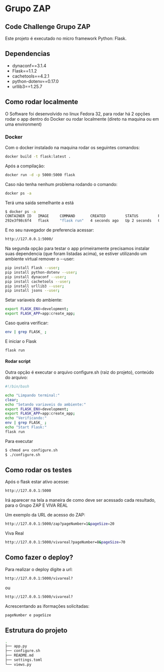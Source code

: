 # Grupo ZAP
## Code Challenge Grupo ZAP

Este projeto é executado no micro framework Python: Flask.

## Dependencias

- dynaconf==3.1.4
- Flask==1.1.2
- cachetools==4.2.1
- python-dotenv==0.17.0
- urllib3==1.25.7

## Como rodar localmente
O Software foi desenvolvido no linux  Fedora 32, para rodar há 2 opções rodar o app dentro do Docker ou rodar localmente (direto na maquina ou em uma environment)

### Docker

Com o docker instalado na maquina rodar os seguintes comandos:
```sh
docker build -t flask:latest .
```
Após a compilação:
```sh
docker run -d -p 5000:5000 flask
```
Caso não tenha nenhum problema rodando o comando:
```sh
docker ps -a
```
Terá uma saida semelhante a está
```sh
$ docker ps -a
CONTAINER ID   IMAGE     COMMAND       CREATED         STATUS         PORTS                    NAMES
292e3f98c6f4   flask     "flask run"   4 seconds ago   Up 2 seconds   0.0.0.0:5000->5000/tcp   gifted_brahmagupta
```
E no seu navegador de preferencia acessar:
```sh
http://127.0.0.1:5000/
```


Na segunda opção para testar o app primeiramente precisamos instalar suas dependencia (que foram listadas acima), se estiver utilizando um ambiente virtual remover o --user:
```sh
pip install Flask --user;
pip install python-dotenv --user;
pip install dynaconf --user; 
pip install cachetools --user; 
pip install urllib3 --user; 
pip install jsons --user;
```
Setar variaveis do ambiente:
```sh
export FLASK_ENV=development;
export FLASK_APP=app:create_app;
```
Caso queira verificar: 
```sh
env | grep FLASK_ ;
```
E iniciar o Flask
```sh
flask run
```

#### Rodar script

Outra opção é executar o arquivo configure.sh (raiz do projeto), conteúdo do arquivo:
```sh
#!/bin/bash

echo "Limpando terminal:"
clear;
echo "Setando variaveis do ambiente:"
export FLASK_ENV=development;
export FLASK_APP=app:create_app;
echo "Verificando:"
env | grep FLASK_ ;
echo "Start Flask:"
flask run

```
Para executar

```sh
$ chmod a+x configure.sh
$ ./configure.sh
```
## Como rodar os testes
Após o flask estar ativo acesse:
```sh
http://127.0.0.1:5000
```
Irá aparecer na tela a maneira de como deve ser acessado cada resultado, para o Grupo ZAP E VIVA REAL

Um exemplo da URL de acesso do ZAP:
```sh
http://127.0.0.1:5000/zap?pageNumber=1&pageSize=20
```
Viva Real
```sh
http://127.0.0.1:5000/vivareal?pageNumber=8&pageSize=70
```

## Como fazer o deploy?

Para realizar o deploy digite a url:
```sh
http://127.0.0.1:5000/vivareal?
```
ou
```sh
http://127.0.0.1:5000/vivareal?
```
Acrescentando as iformações solicitadas:
```sh
pageNumber e pageSize
```

## Estrutura do projeto
```sh
.
├── app.py                                      
├── configure.sh
├── README.md
├── settings.toml
└── views.py
```
